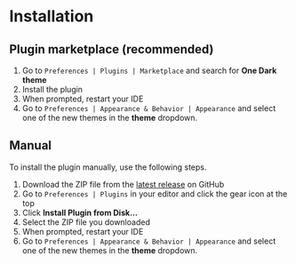 # Installation

## Plugin marketplace **\(recommended\)**

1. Go to `Preferences | Plugins | Marketplace` and search for **One Dark theme**
2. Install the plugin
3. When prompted, restart your IDE
4. Go to `Preferences | Appearance & Behavior | Appearance` and select one of the new themes in the **theme** dropdown.

## Manual

To install the plugin manually, use the following steps.

1. Download the ZIP file from the [latest release](https://github.com/one-dark/jetbrains-one-dark-theme/releases/latest) on GitHub
2. Go to `Preferences | Plugins` in your editor and click the gear icon at the top
3. Click **Install Plugin from Disk...**
4. Select the ZIP file you downloaded
5. When prompted, restart your IDE
6. Go to `Preferences | Appearance & Behavior | Appearance` and select one of the new themes in the **theme** dropdown.
